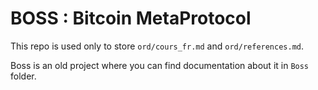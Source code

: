 # BOSS : Bitcoin MetaProtocol

This repo is used only to store `ord/cours_fr.md` and `ord/references.md`.

Boss is an old project where you can find documentation about it in `Boss` folder.
